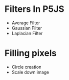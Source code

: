 # Filters In P5JS

- Average Filter
- Gaussian Filter
- Laplacian Filter

# Filling pixels

- Circle creation
- Scale down image
